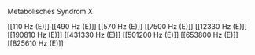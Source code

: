 Metabolisches Syndrom X

[[110 Hz (E)]]
[[490 Hz (E)]]
[[570 Hz (E)]]
[[7500 Hz (E)]]
[[12330 Hz (E)]]
[[190810 Hz (E)]]
[[431330 Hz (E)]]
[[501200 Hz (E)]]
[[653800 Hz (E)]]
[[825610 Hz (E)]]